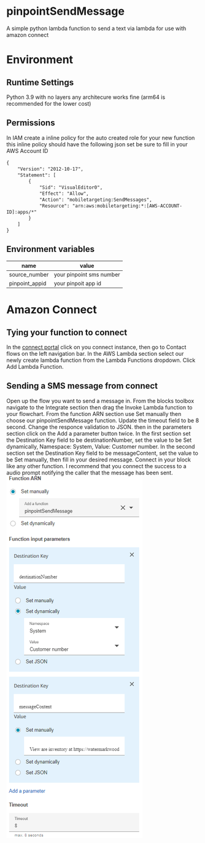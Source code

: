 # pinpointSendMessage
A simple python lambda function to send a text via lambda for use with amazon connect

# Environment
## Runtime Settings
Python 3.9 with no layers any architecure works fine (arm64 is recommended for the lower cost)
## Permissions
In IAM create a inline policy for the auto created role for your new function 
this inline policy should have the following json set be sure to fill in your AWS Account ID
```
{
    "Version": "2012-10-17",
    "Statement": [
        {
            "Sid": "VisualEditor0",
            "Effect": "Allow",
            "Action": "mobiletargeting:SendMessages",
            "Resource": "arn:aws:mobiletargeting:*:[AWS-ACCOUNT-ID]:apps/*"
        }
    ]
}
```

## Environment variables
| name | value |
| -- | -- |
| source_number | your pinpoint sms number |
| pinpoint_appid | your pinpoit app id |

# Amazon Connect
## Tying your function to connect 
In the [connect portal](console.aws.amazon.com/connect) click on you connect instance, then go to Contact flows on the left navigation bar. In the AWS Lambda section select our newly create lambda function from the Lambda Functions dropdown. Click Add Lambda Function.
## Sending a SMS message from connect
Open up the flow you want to send a message in. From the blocks toolbox navigate to the Integrate section then drag the Invoke Lambda function to your flowchart. From the function ARN section use Set manually then choose our pinpointSendMessage function. Update the timeout field to be 8 second. Change the responce validation to JSON.
then in the parameters section click on the Add a parameter button twice. In the first section set the Destination Key field to be destinationNumber, set the value to be Set dynamically, Namespace: System, Value: Customer number. In the second section set the Destination Key field to be messageContent, set the value to be Set manually, then fill in your desired message. Connect in your block like any other function. I recommend that you connect the success to a audio prompt notifying the caller that the message has been sent.  
![connect config](connectconfig.png)
